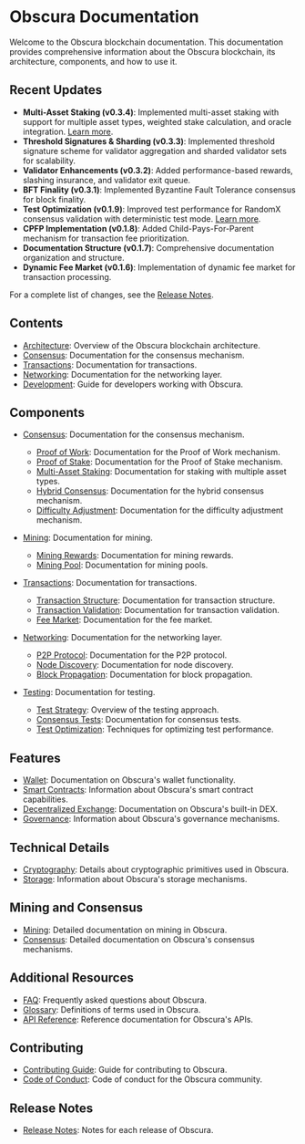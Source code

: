 # Obscura Documentation

Welcome to the Obscura blockchain documentation. This documentation provides comprehensive information about the Obscura blockchain, its architecture, components, and how to use it.

## Recent Updates

- **Multi-Asset Staking (v0.3.4)**: Implemented multi-asset staking with support for multiple asset types, weighted stake calculation, and oracle integration. [Learn more](consensus/multi_asset_staking.md).
- **Threshold Signatures & Sharding (v0.3.3)**: Implemented threshold signature scheme for validator aggregation and sharded validator sets for scalability.
- **Validator Enhancements (v0.3.2)**: Added performance-based rewards, slashing insurance, and validator exit queue.
- **BFT Finality (v0.3.1)**: Implemented Byzantine Fault Tolerance consensus for block finality.
- **Test Optimization (v0.1.9)**: Improved test performance for RandomX consensus validation with deterministic test mode. [Learn more](testing/test_optimization.md).
- **CPFP Implementation (v0.1.8)**: Added Child-Pays-For-Parent mechanism for transaction fee prioritization.
- **Documentation Structure (v0.1.7)**: Comprehensive documentation organization and structure.
- **Dynamic Fee Market (v0.1.6)**: Implementation of dynamic fee market for transaction processing.

For a complete list of changes, see the [Release Notes](release_notes.md).

## Contents

- [Architecture](architecture.md): Overview of the Obscura blockchain architecture.
- [Consensus](consensus.md): Documentation for the consensus mechanism.
- [Transactions](transactions.md): Documentation for transactions.
- [Networking](networking.md): Documentation for the networking layer.
- [Development](development.md): Guide for developers working with Obscura.

## Components

- [Consensus](consensus/): Documentation for the consensus mechanism.
  - [Proof of Work](consensus/pow.md): Documentation for the Proof of Work mechanism.
  - [Proof of Stake](consensus/pos.md): Documentation for the Proof of Stake mechanism.
  - [Multi-Asset Staking](consensus/multi_asset_staking.md): Documentation for staking with multiple asset types.
  - [Hybrid Consensus](consensus/hybrid.md): Documentation for the hybrid consensus mechanism.
  - [Difficulty Adjustment](consensus/difficulty.md): Documentation for the difficulty adjustment mechanism.

- [Mining](mining/): Documentation for mining.
  - [Mining Rewards](mining_rewards/): Documentation for mining rewards.
  - [Mining Pool](mining/pool.md): Documentation for mining pools.

- [Transactions](transactions/): Documentation for transactions.
  - [Transaction Structure](transactions/structure.md): Documentation for transaction structure.
  - [Transaction Validation](transactions/validation.md): Documentation for transaction validation.
  - [Fee Market](transactions/fee_market.md): Documentation for the fee market.

- [Networking](networking/): Documentation for the networking layer.
  - [P2P Protocol](networking/p2p.md): Documentation for the P2P protocol.
  - [Node Discovery](networking/discovery.md): Documentation for node discovery.
  - [Block Propagation](networking/propagation.md): Documentation for block propagation.

- [Testing](testing/): Documentation for testing.
  - [Test Strategy](testing/test_strategy.md): Overview of the testing approach.
  - [Consensus Tests](testing/consensus_tests.md): Documentation for consensus tests.
  - [Test Optimization](testing/test_optimization.md): Techniques for optimizing test performance.

## Features

- [Wallet](wallet/index.md): Documentation on Obscura's wallet functionality.
- [Smart Contracts](smart_contracts/index.md): Information about Obscura's smart contract capabilities.
- [Decentralized Exchange](dex/index.md): Documentation on Obscura's built-in DEX.
- [Governance](governance/index.md): Information about Obscura's governance mechanisms.

## Technical Details

- [Cryptography](crypto/index.md): Details about cryptographic primitives used in Obscura.
- [Storage](storage/index.md): Information about Obscura's storage mechanisms.

## Mining and Consensus

- [Mining](mining/index.md): Detailed documentation on mining in Obscura.
- [Consensus](consensus/index.md): Detailed documentation on Obscura's consensus mechanisms.

## Additional Resources

- [FAQ](faq.md): Frequently asked questions about Obscura.
- [Glossary](glossary.md): Definitions of terms used in Obscura.
- [API Reference](api/index.md): Reference documentation for Obscura's APIs.

## Contributing

- [Contributing Guide](contributing.md): Guide for contributing to Obscura.
- [Code of Conduct](code_of_conduct.md): Code of conduct for the Obscura community.

## Release Notes

- [Release Notes](release_notes.md): Notes for each release of Obscura. 
